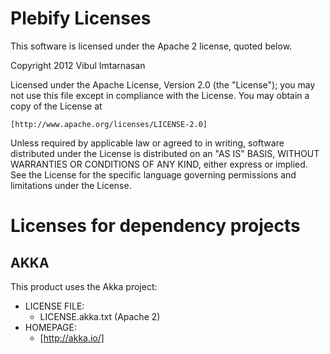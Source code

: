 Plebify Licenses
================
This software is licensed under the Apache 2 license, quoted below.

Copyright 2012 Vibul Imtarnasan

Licensed under the Apache License, Version 2.0 (the "License"); you may not
use this file except in compliance with the License. You may obtain a copy of
the License at

    [http://www.apache.org/licenses/LICENSE-2.0]

Unless required by applicable law or agreed to in writing, software
distributed under the License is distributed on an "AS IS" BASIS, WITHOUT
WARRANTIES OR CONDITIONS OF ANY KIND, either express or implied. See the
License for the specific language governing permissions and limitations under
the License.



Licenses for dependency projects
================================

AKKA
----
This product uses the Akka project:

  * LICENSE FILE:
    * LICENSE.akka.txt (Apache 2)
  * HOMEPAGE:
    * [http://akka.io/]
    
    
